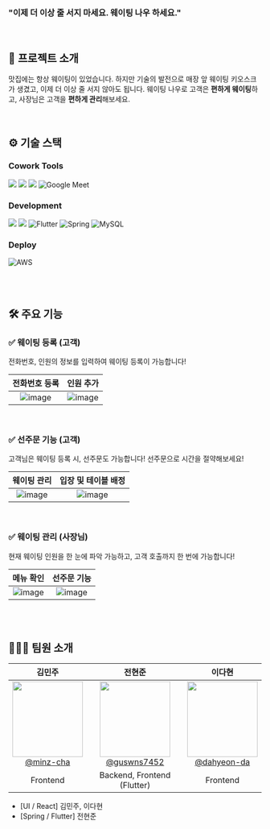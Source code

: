 ### "이제 더 이상 줄 서지 마세요. 웨이팅 나우 하세요."
<br>

## 📣 프로젝트 소개
맛집에는 항상 웨이팅이 있었습니다. 하지만 기술의 발전으로 매장 앞 웨이팅 키오스크가 생겼고, 이제 더 이상 줄 서지 않아도 됩니다. 웨이팅 나우로 고객은 **편하게 웨이팅**하고, 사장님은 고객을 **편하게 관리**해보세요. 

<br>

## ⚙️ 기술 스택

### Cowork Tools
<img src="https://img.shields.io/badge/GitHub-100000?style=for-the-badge&logo=github&logoColor=white"/> <img src="https://img.shields.io/badge/Notion-000000?style=for-the-badge&logo=notion&logoColor=white"/> <img src="https://img.shields.io/badge/Figma-F24E1E?style=for-the-badge&logo=figma&logoColor=white"/> ![Google Meet](https://img.shields.io/badge/Google%20Meet-00897B?style=for-the-badge&logo=google-meet&logoColor=white)

### Development
<img src="https://img.shields.io/badge/React-20232A?style=for-the-badge&logo=react&logoColor=61DAFB"/> <img src="https://img.shields.io/badge/TypeScript-007ACC?style=for-the-badge&logo=typescript&logoColor=white"/> ![Flutter](https://img.shields.io/badge/Flutter-%2302569B.svg?style=for-the-badge&logo=Flutter&logoColor=white) ![Spring](https://img.shields.io/badge/spring-%236DB33F.svg?style=for-the-badge&logo=spring&logoColor=white) 	![MySQL](https://img.shields.io/badge/mysql-4479A1.svg?style=for-the-badge&logo=mysql&logoColor=white)

### Deploy
![AWS](https://img.shields.io/badge/AWS-%23FF9900.svg?style=for-the-badge&logo=amazon-aws&logoColor=white)

<br><br>

## 🛠️ 주요 기능

### ✅ 웨이팅 등록 (고객)

전화번호, 인원의 정보를 입력하여 웨이팅 등록이 가능합니다! <br/>

| **전화번호 등록** | **인원 추가** |
| :--: | :--: |
|![image](https://github.com/waitinigNow/waitingNow/assets/31847789/ac6e0b4f-e821-457e-82e5-cd23f2e87530)|![image](https://github.com/waitinigNow/waitingNow/assets/31847789/bb8fa641-6458-4f44-8420-502bddf1a2ce)|

<br>

### ✅ 선주문 기능 (고객)

고객님은 웨이팅 등록 시, 선주문도 가능합니다! 선주문으로 시간을 절약해보세요! <br/>

| **웨이팅 관리** | **입장 및 테이블 배정** |
| :--: | :--: | 
|![image](https://github.com/waitinigNow/waitingNow/assets/31847789/558e7988-3926-451c-bed4-9311c66eb393)|![image](https://github.com/waitinigNow/waitingNow/assets/31847789/8d9b2d3a-aeae-4ad7-b1c6-1866d408df28)|

<br>

### ✅ 웨이팅 관리 (사장님)

현재 웨이팅 인원을 한 눈에 파악 가능하고, 고객 호출까지 한 번에 가능합니다! <br/>

| **메뉴 확인** | **선주문 기능** |
| :--: | :--: | 
|![image](https://github.com/waitinigNow/waitingNow/assets/31847789/5810aa6f-300d-419f-afab-d673e0214cf4)|![image](https://github.com/waitinigNow/waitingNow/assets/31847789/b5bfc515-0df6-468c-8a0e-858c67188e0a)|


<br><br>

## 🙋🏻‍♀️ 팀원 소개

| **김민주** | **전현준** | **이다현** | 
| :------: | :------: | :------: |
| [<img width="140px" src="https://avatars.githubusercontent.com/u/96652450?v=4" height=150 width=150> <br/> @minz-cha](https://github.com/minz-cha) | [<img width="140px" src="https://avatars.githubusercontent.com/u/31847789?v=4" height=150 width=150> <br/> @guswns7452](https://github.com/guswns7452) | [<img width="140px" src="https://avatars.githubusercontent.com/u/68106298?v=4" height=150 width=150> <br/> @dahyeon-da](https://github.com/dahyeon-da) |
| Frontend | Backend, Frontend (Flutter) | Frontend | 

- [UI / React] 김민주, 이다현
- [Spring / Flutter] 전현준
